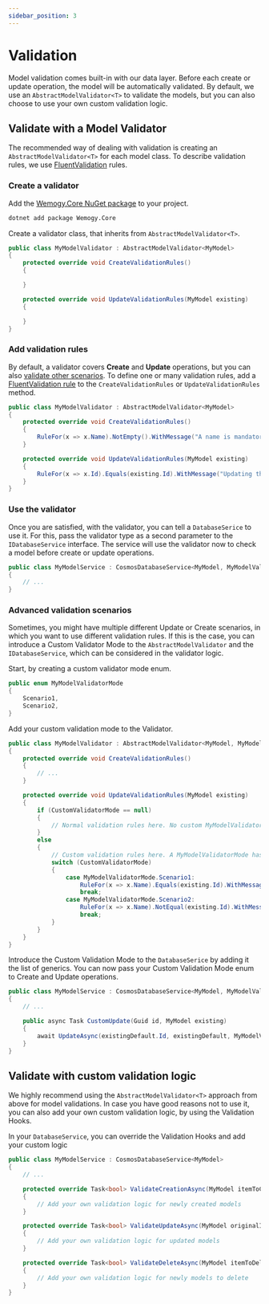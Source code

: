 ```yaml
---
sidebar_position: 3
---
```


# Validation

Model validation comes built-in with our data layer. Before each create or update operation, the model will be automatically validated. By default, we use an `AbstractModelValidator<T>` to validate the models, but you can also choose to use your own custom validation logic.

## Validate with a Model Validator

The recommended way of dealing with validation is creating an `AbstractModelValidator<T>` for each model class. To describe validation rules, we use [FluentValidation](https://fluentvalidation.net/) rules.

### Create a validator

Add the [Wemogy.Core NuGet package](https://github.com/wemogy/libs/packages/737893) to your project.

```bash
dotnet add package Wemogy.Core
```

Create a validator class, that inherits from `AbstractModelValidator<T>`.

```csharp
public class MyModelValidator : AbstractModelValidator<MyModel>
{
    protected override void CreateValidationRules()
    {

    }

    protected override void UpdateValidationRules(MyModel existing)
    {

    }
}
```

### Add validation rules

By default, a validator covers **Create** and **Update** operations, but you can also [validate other scenarios](#advanced-validation-scenarios). To define one or many validation rules, add a [FluentValidation rule](https://docs.fluentvalidation.net/en/latest/start.html#) to the `CreateValidationRules` or `UpdateValidationRules` method.

```csharp
public class MyModelValidator : AbstractModelValidator<MyModel>
{
    protected override void CreateValidationRules()
    {
        RuleFor(x => x.Name).NotEmpty().WithMessage("A name is mandatory.");
    }

    protected override void UpdateValidationRules(MyModel existing)
    {
        RuleFor(x => x.Id).Equals(existing.Id).WithMessage("Updating the ID is not allowed.");
    }
}
```

### Use the validator

Once you are satisfied, with the validator, you can tell a `DatabaseSerice` to use it. For this, pass the validator type as a second parameter to the `IDatabaseService` interface. The service will use the validator now to check a model before create or update operations.

```csharp
public class MyModelService : CosmosDatabaseService<MyModel, MyModelValidator>
{
    // ...
}
```

### Advanced validation scenarios

Sometimes, you might have multiple different Update or Create scenarios, in which you want to use different validation rules. If this is the case, you can introduce a Custom Validator Mode to the `AbstractModelValidator` and the `IDatabaseService`, which can be considered in the validator logic.

Start, by creating a custom validator mode enum.

```csharp
public enum MyModelValidatorMode
{
    Scenario1,
    Scenario2,
}
```

Add your custom validation mode to the Validator.

```csharp
public class MyModelValidator : AbstractModelValidator<MyModel, MyModelValidatorMode>
{
    protected override void CreateValidationRules()
    {
        // ...
    }

    protected override void UpdateValidationRules(MyModel existing)
    {
        if (CustomValidatorMode == null)
        {
            // Normal validation rules here. No custom MyModelValidatorMode has been passed.
        }
        else
        {
            // Custom validation rules here. A MyModelValidatorMode has been passed.
            switch (CustomValidatorMode)
            {
                case MyModelValidatorMode.Scenario1:
                    RuleFor(x => x.Name).Equals(existing.Id).WithMessage("Updating the ID is not allowed.");
                    break;
                case MyModelValidatorMode.Scenario2:
                    RuleFor(x => x.Name).NotEqual(existing.Id).WithMessage("Can not have the same ID.");
                    break;
            }
        }
    }
}
```

Introduce the Custom Validation Mode to the `DatabaseSerice`  by adding it the list of generics. You can now pass your Custom Validation Mode enum to Create and Update operations.

```csharp
public class MyModelService : CosmosDatabaseService<MyModel, MyModelValidator, MyModelValidatorMode>
{
    // ...

    public async Task CustomUpdate(Guid id, MyModel existing)
    {
        await UpdateAsync(existingDefault.Id, existingDefault, MyModelValidatorMode.Scenario2);
    }
}
```

## Validate with custom validation logic

We highly recommend using the `AbstractModelValidator<T>` approach from above for model validations. In case you have good reasons not to use it, you can also add your own custom validation logic, by using the Validation Hooks.

In your `DatabaseService`, you can override the Validation Hooks and add your custom logic

```csharp
public class MyModelService : CosmosDatabaseService<MyModel>
{
    // ...

    protected override Task<bool> ValidateCreationAsync(MyModel itemToCreate, CancellationToken cancellationToken)
    {
        // Add your own validation logic for newly created models
    }

    protected override Task<bool> ValidateUpdateAsync(MyModel originalItem, MyModel updatedItem, CancellationToken cancellationToken)
    {
        // Add your own validation logic for updated models
    }

    protected override Task<bool> ValidateDeleteAsync(MyModel itemToDelete, CancellationToken cancellationToken)
    {
        // Add your own validation logic for newly models to delete
    }
}
```
